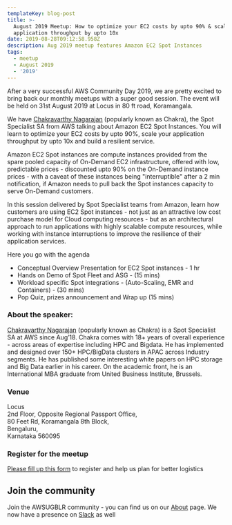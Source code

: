 ```yaml
---
templateKey: blog-post
title: >-
  August 2019 Meetup: How to optimize your EC2 costs by upto 90% & scale your
  application throughput by upto 10x
date: 2019-08-28T09:12:58.958Z
description: Aug 2019 meetup features Amazon EC2 Spot Instances
tags:
  - meetup
  - August 2019
  - '2019'
---
```

After a very successful AWS Community Day 2019, we are pretty excited to bring back our monthly meetups with a super good session. The event will be held on 31st August 2019 at Locus in 80 ft road, Koramangala.

We have [Chakravarthy Nagarajan](https://www.linkedin.com/in/chakravarthy-nagarajan-7653311a/) (popularly known as Chakra), the Spot Specialist SA from AWS talking about Amazon EC2 Spot Instances. You will learn to optimize your EC2 costs by upto 90%, scale your application throughput by upto 10x and build a resilient service.

Amazon EC2 Spot instances are compute instances provided from the spare pooled capacity of On-Demand EC2 infrastructure, offered with low, predictable prices - discounted upto 90% on the On-Demand instance prices - with a caveat of these instances being "interruptible" after a 2 min notification, if Amazon needs to pull back the Spot instances capacity to serve On-Demand customers.

In this session delivered by Spot Specialist teams from Amazon, learn how customers are using EC2 Spot instances - not just as an attractive low cost purchase model for Cloud computing resources - but as an architectural approach to run applications with highly scalable compute resources, while working with instance interruptions to improve the resilience of their application services.

 Here you go with the agenda

* Conceptual Overview Presentation for EC2 Spot instances - 1 hr
* Hands on Demo of Spot Fleet and ASG - (15 mins)
* Workload specific Spot integrations - (Auto-Scaling, EMR and Containers)  - (30 mins)
* Pop Quiz, prizes announcement and Wrap up (15 mins)

### About the speaker:

[Chakravarthy Nagarajan](https://www.linkedin.com/in/chakravarthy-nagarajan-7653311a/) (popularly known as Chakra) is a Spot Specialist SA at AWS since Aug’18. Chakra comes with 18+ years of overall experience - across areas of expertise including HPC and Bigdata. He has  implemented and designed over 150+ HPC/BigData clusters in APAC across Industry segments. He has published some interesting white papers on HPC storage and Big Data earlier in his career. On the academic front, he is an International MBA graduate from United Business Institute, Brussels.

### Venue

Locus \
2nd Floor, Opposite Regional Passport Office, \
80 Feet Rd, Koramangala 8th Block, \
Bengaluru, \
Karnataka 560095

### Register for the meetup

[Please fill up this form](https://lnkd.in/ffCtzzt) to register and help us plan for better logistics 

## Join the community

Join the AWSUGBLR community - you can find us on our [About](https://www.awsugblr.in/about) page. We now have a presence on [Slack](http://go.awsugblr.in/slack) as well

